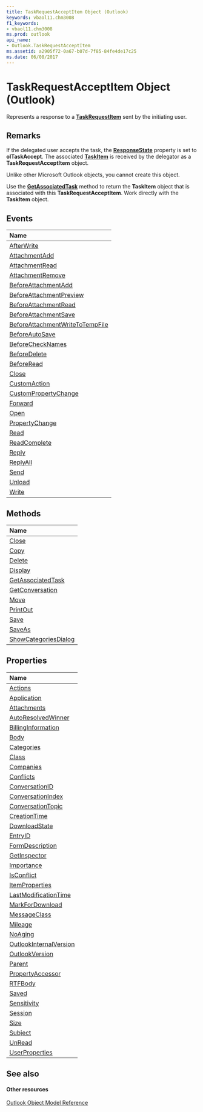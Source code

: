 ```yaml
---
title: TaskRequestAcceptItem Object (Outlook)
keywords: vbaol11.chm3008
f1_keywords:
- vbaol11.chm3008
ms.prod: outlook
api_name:
- Outlook.TaskRequestAcceptItem
ms.assetid: a2905f72-0a67-b07d-7f85-84fe4de17c25
ms.date: 06/08/2017
---
```



# TaskRequestAcceptItem Object (Outlook)

Represents a response to a  **[TaskRequestItem](taskrequestitem-object-outlook.md)** sent by the initiating user.


## Remarks

If the delegated user accepts the task, the  **[ResponseState](taskitem-responsestate-property-outlook.md)** property is set to **olTaskAccept**. The associated **[TaskItem](taskitem-object-outlook.md)** is received by the delegator as a **TaskRequestAcceptItem** object.

Unlike other Microsoft Outlook objects, you cannot create this object.

Use the  **[GetAssociatedTask](taskrequestacceptitem-getassociatedtask-method-outlook.md)** method to return the **TaskItem** object that is associated with this **TaskRequestAcceptItem**. Work directly with the **TaskItem** object.


## Events



|**Name**|
|:-----|
|[AfterWrite](taskrequestacceptitem-afterwrite-event-outlook.md)|
|[AttachmentAdd](taskrequestacceptitem-attachmentadd-event-outlook.md)|
|[AttachmentRead](taskrequestacceptitem-attachmentread-event-outlook.md)|
|[AttachmentRemove](taskrequestacceptitem-attachmentremove-event-outlook.md)|
|[BeforeAttachmentAdd](taskrequestacceptitem-beforeattachmentadd-event-outlook.md)|
|[BeforeAttachmentPreview](taskrequestacceptitem-beforeattachmentpreview-event-outlook.md)|
|[BeforeAttachmentRead](taskrequestacceptitem-beforeattachmentread-event-outlook.md)|
|[BeforeAttachmentSave](taskrequestacceptitem-beforeattachmentsave-event-outlook.md)|
|[BeforeAttachmentWriteToTempFile](taskrequestacceptitem-beforeattachmentwritetotempfile-event-outlook.md)|
|[BeforeAutoSave](taskrequestacceptitem-beforeautosave-event-outlook.md)|
|[BeforeCheckNames](taskrequestacceptitem-beforechecknames-event-outlook.md)|
|[BeforeDelete](taskrequestacceptitem-beforedelete-event-outlook.md)|
|[BeforeRead](taskrequestacceptitem-beforeread-event-outlook.md)|
|[Close](taskrequestacceptitem-close-event-outlook.md)|
|[CustomAction](taskrequestacceptitem-customaction-event-outlook.md)|
|[CustomPropertyChange](taskrequestacceptitem-custompropertychange-event-outlook.md)|
|[Forward](taskrequestacceptitem-forward-event-outlook.md)|
|[Open](taskrequestacceptitem-open-event-outlook.md)|
|[PropertyChange](taskrequestacceptitem-propertychange-event-outlook.md)|
|[Read](taskrequestacceptitem-read-event-outlook.md)|
|[ReadComplete](taskrequestacceptitem-readcomplete-event-outlook.md)|
|[Reply](taskrequestacceptitem-reply-event-outlook.md)|
|[ReplyAll](taskrequestacceptitem-replyall-event-outlook.md)|
|[Send](taskrequestacceptitem-send-event-outlook.md)|
|[Unload](taskrequestacceptitem-unload-event-outlook.md)|
|[Write](taskrequestacceptitem-write-event-outlook.md)|

## Methods



|**Name**|
|:-----|
|[Close](taskrequestacceptitem-close-method-outlook.md)|
|[Copy](taskrequestacceptitem-copy-method-outlook.md)|
|[Delete](taskrequestacceptitem-delete-method-outlook.md)|
|[Display](taskrequestacceptitem-display-method-outlook.md)|
|[GetAssociatedTask](taskrequestacceptitem-getassociatedtask-method-outlook.md)|
|[GetConversation](taskrequestacceptitem-getconversation-method-outlook.md)|
|[Move](taskrequestacceptitem-move-method-outlook.md)|
|[PrintOut](taskrequestacceptitem-printout-method-outlook.md)|
|[Save](taskrequestacceptitem-save-method-outlook.md)|
|[SaveAs](taskrequestacceptitem-saveas-method-outlook.md)|
|[ShowCategoriesDialog](taskrequestacceptitem-showcategoriesdialog-method-outlook.md)|

## Properties



|**Name**|
|:-----|
|[Actions](taskrequestacceptitem-actions-property-outlook.md)|
|[Application](taskrequestacceptitem-application-property-outlook.md)|
|[Attachments](taskrequestacceptitem-attachments-property-outlook.md)|
|[AutoResolvedWinner](taskrequestacceptitem-autoresolvedwinner-property-outlook.md)|
|[BillingInformation](taskrequestacceptitem-billinginformation-property-outlook.md)|
|[Body](taskrequestacceptitem-body-property-outlook.md)|
|[Categories](taskrequestacceptitem-categories-property-outlook.md)|
|[Class](taskrequestacceptitem-class-property-outlook.md)|
|[Companies](taskrequestacceptitem-companies-property-outlook.md)|
|[Conflicts](taskrequestacceptitem-conflicts-property-outlook.md)|
|[ConversationID](taskrequestacceptitem-conversationid-property-outlook.md)|
|[ConversationIndex](taskrequestacceptitem-conversationindex-property-outlook.md)|
|[ConversationTopic](taskrequestacceptitem-conversationtopic-property-outlook.md)|
|[CreationTime](taskrequestacceptitem-creationtime-property-outlook.md)|
|[DownloadState](taskrequestacceptitem-downloadstate-property-outlook.md)|
|[EntryID](taskrequestacceptitem-entryid-property-outlook.md)|
|[FormDescription](taskrequestacceptitem-formdescription-property-outlook.md)|
|[GetInspector](taskrequestacceptitem-getinspector-property-outlook.md)|
|[Importance](taskrequestacceptitem-importance-property-outlook.md)|
|[IsConflict](taskrequestacceptitem-isconflict-property-outlook.md)|
|[ItemProperties](taskrequestacceptitem-itemproperties-property-outlook.md)|
|[LastModificationTime](taskrequestacceptitem-lastmodificationtime-property-outlook.md)|
|[MarkForDownload](taskrequestacceptitem-markfordownload-property-outlook.md)|
|[MessageClass](taskrequestacceptitem-messageclass-property-outlook.md)|
|[Mileage](taskrequestacceptitem-mileage-property-outlook.md)|
|[NoAging](taskrequestacceptitem-noaging-property-outlook.md)|
|[OutlookInternalVersion](taskrequestacceptitem-outlookinternalversion-property-outlook.md)|
|[OutlookVersion](taskrequestacceptitem-outlookversion-property-outlook.md)|
|[Parent](taskrequestacceptitem-parent-property-outlook.md)|
|[PropertyAccessor](taskrequestacceptitem-propertyaccessor-property-outlook.md)|
|[RTFBody](taskrequestacceptitem-rtfbody-property-outlook.md)|
|[Saved](taskrequestacceptitem-saved-property-outlook.md)|
|[Sensitivity](taskrequestacceptitem-sensitivity-property-outlook.md)|
|[Session](taskrequestacceptitem-session-property-outlook.md)|
|[Size](taskrequestacceptitem-size-property-outlook.md)|
|[Subject](taskrequestacceptitem-subject-property-outlook.md)|
|[UnRead](taskrequestacceptitem-unread-property-outlook.md)|
|[UserProperties](taskrequestacceptitem-userproperties-property-outlook.md)|

## See also


#### Other resources


[Outlook Object Model Reference](http://msdn.microsoft.com/library/73221b13-d8d8-99b8-3394-b95dbbfd5ddc%28Office.15%29.aspx)

